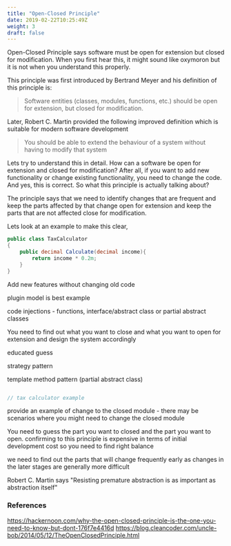 ```yaml
---
title: "Open-Closed Principle"
date: 2019-02-22T10:25:49Z
weight: 3
draft: false
---
```


Open-Closed Principle says software must be open for extension but closed for modification. When you first hear this, it might sound like oxymoron but it is not when you understand this properly. 

This principle was first introduced by Bertrand Meyer and his definition of this principle is:

> Software entities (classes, modules, functions, etc.) should be open for extension, but closed for modification.

Later, Robert C. Martin provided the following improved definition which is suitable for modern software development

> You should be able to extend the behaviour of a system without having to modify that system

Lets try to understand this in detail. How can a software be open for extension and closed for modification? After all, if you want to add new functionality or change existing functionality, you need to change the code. And yes, this is correct. So what this principle is actually talking about?

The principle says that we need to identify changes that are frequent and keep the parts affected by that change open for extension and keep the parts that are not affected close for modification.

Lets look at an example to make this clear,

``` csharp
public class TaxCalculator
{
    public decimal Calculate(decimal income){
        return income * 0.2m;
    }
}

```

Add new features without changing old code

plugin model is best example

code injections - functions, interface/abstract class or partial abstract classes

You need to find out what you want to close and what you want to open for extension and design the system accordingly

educated guess


strategy pattern

template method pattern (partial abstract class)

``` csharp

// tax calculator example

```

provide an example of change to the closed module - there may be scenarios where you might need to change the closed module

You need to guess the part you want to closed and the part you want to open. confirming to this principle is expensive in terms of initial development cost so you need to find right balance

we need to find out the parts that will change frequently early as changes in the later stages are generally more difficult

Robert C. Martin says "Resisting premature abstraction is as important as abstraction itself"


### References
https://hackernoon.com/why-the-open-closed-principle-is-the-one-you-need-to-know-but-dont-176f7e4416d
https://blog.cleancoder.com/uncle-bob/2014/05/12/TheOpenClosedPrinciple.html
